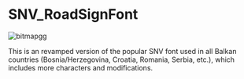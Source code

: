 # SNV_RoadSignFont

![bitmapgg](https://github.com/user-attachments/assets/914ce6e3-11e6-4663-9cbc-59a35bb0a64a)

This is an revamped version of the popular SNV font used in all Balkan countries (Bosnia/Herzegovina, Croatia, Romania, Serbia, etc.), which includes more characters and modifications.


